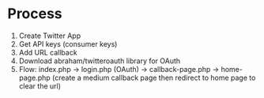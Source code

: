 # Process
1. Create Twitter App
2. Get API keys (consumer keys)
3. Add URL callback
4. Download abraham/twitteroauth library for OAuth
5. Flow: index.php -> login.php (OAuth) -> callback-page.php -> home-page.php (create a medium callback page then redirect to home page to clear the url)